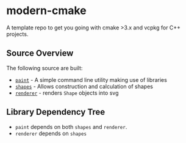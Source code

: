 # modern-cmake

A template repo to get you going with cmake >3.x and vcpkg for C++ projects.

## Source Overview

The following source are built:

- [`paint`](src/paint/README.md) - A simple command line utility making use of libraries
- [`shapes`](src/shapes/README.md) - Allows construction and calculation of shapes
- [`renderer`](src/renderer/README.md) - renders `Shape` objects into svg

## Library Dependency Tree

- `paint` depends on both `shapes` and `renderer`.
- `renderer` depends on `shapes`



